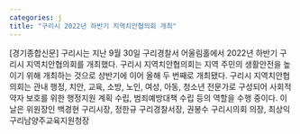 ```yaml
---
categories: j
title: "구리시 2022년 하반기 지역치안협의회 개최"
---
```

[경기종합신문] 구리시는 지난 9월 30일 구리경찰서 어울림홀에서 2022년 하반기 구리시 지역치안협의회를 개최했다. 구리시 지역치안협의회는 지역 주민의 생활안전을 높이기 위해 개최하는 것으로 상반기에 이어 올해 두 번째로 개최됐다. 구리시 지역치안협의회는 관내 행정, 치안, 교육, 소방, 노인, 여성, 아동, 청소년 전문가로 구성되어 사회적 약자 보호를 위한 행정지원 계획 수립, 범죄예방대책 수립 등의 역할을 수행 중이다. 이날은 위원장인 백경현 구리시장, 정한규 구리경찰서장, 권봉수 구리시의회 의장, 최상익 구리남양주교육지원청장